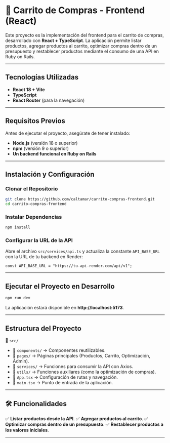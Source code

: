 # 🛒 Carrito de Compras - Frontend (React)

Este proyecto es la implementación del frontend para el carrito de compras, desarrollado con **React + TypeScript**. La aplicación permite listar productos, agregar productos al carrito, optimizar compras dentro de un presupuesto y restablecer productos mediante el consumo de una API en Ruby on Rails.

---

##  **Tecnologías Utilizadas**
- **React 18 + Vite**
- **TypeScript**
- **React Router** (para la navegación)

---

##  **Requisitos Previos**
Antes de ejecutar el proyecto, asegúrate de tener instalado:
- **Node.js** (versión 18 o superior)
- **npm** (versión 9 o superior)
- **Un backend funcional en Ruby on Rails**

---

## **Instalación y Configuración**
###  **Clonar el Repositorio**
```sh
git clone https://github.com/caltamar/carrito-compras-frontend.git
cd carrito-compras-frontend
```

###  **Instalar Dependencias**
```sh
npm install
```

### **Configurar la URL de la API**
Abre el archivo `src/services/api.ts` y actualiza la constante `API_BASE_URL` con la URL de tu backend en Render:

```tsx
const API_BASE_URL = "https://tu-api-render.com/api/v1";
```

---

## **Ejecutar el Proyecto en Desarrollo**
```sh
npm run dev
```
La aplicación estará disponible en **http://localhost:5173**.

---

## **Estructura del Proyecto**
📁 `src/`
- 📂 `components/` → Componentes reutilizables.
- 📂 `pages/` → Páginas principales (Productos, Carrito, Optimización, Admin).
- 📂 `services/` → Funciones para consumir la API con Axios.
- 📂 `utils/` → Funciones auxiliares (como la optimización de compras).
- 📄 `App.tsx` → Configuración de rutas y navegación.
- 📄 `main.tsx` → Punto de entrada de la aplicación.

---

## 🛠 **Funcionalidades**
✅ **Listar productos desde la API**.
✅ **Agregar productos al carrito**.
✅ **Optimizar compras dentro de un presupuesto**.
✅ **Restablecer productos a los valores iniciales**.

---

